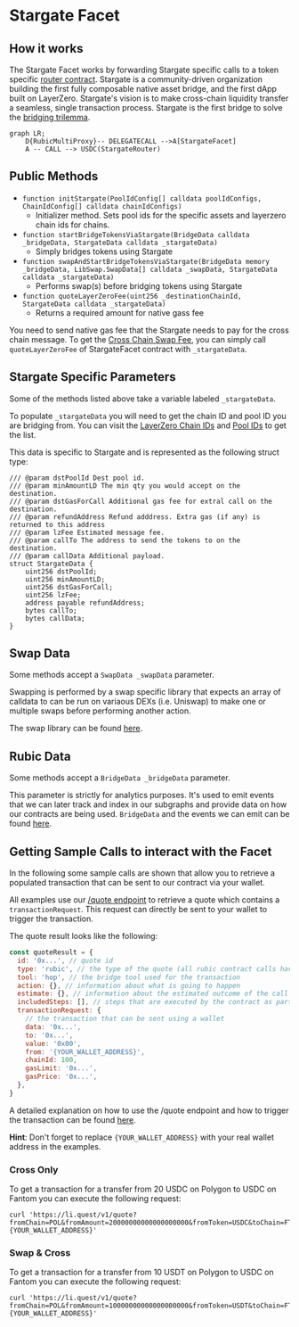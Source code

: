 # Stargate Facet

## How it works

The Stargate Facet works by forwarding Stargate specific calls to a token specific [router contract](https://stargateprotocol.gitbook.io/stargate/developers/how-to-swap). Stargate is a community-driven organization building the first fully composable native asset bridge, and the first dApp built on LayerZero. Stargate's vision is to make cross-chain liquidity transfer a seamless, single transaction process. Stargate is the first bridge to solve the [bridging trilemma](https://www.dropbox.com/s/gf3606jedromp61/Delta-Solving.The.Bridging-Trilemma.pdf).

```mermaid
graph LR;
    D{RubicMultiProxy}-- DELEGATECALL -->A[StargateFacet]
    A -- CALL --> USDC(StargateRouter)
```

## Public Methods

- `function initStargate(PoolIdConfig[] calldata poolIdConfigs, ChainIdConfig[] calldata chainIdConfigs)`
  - Initializer method. Sets pool ids for the specific assets and layerzero chain ids for chains.
- `function startBridgeTokensViaStargate(BridgeData calldata _bridgeData, StargateData calldata _stargateData)`
  - Simply bridges tokens using Stargate
- `function swapAndStartBridgeTokensViaStargate(BridgeData memory _bridgeData, LibSwap.SwapData[] calldata _swapData, StargateData calldata _stargateData)`
  - Performs swap(s) before bridging tokens using Stargate
- `function quoteLayerZeroFee(uint256 _destinationChainId, StargateData calldata _stargateData)`
  - Returns a required amount for native gass fee

You need to send native gas fee that the Stargate needs to pay for the cross chain message.
To get the [Cross Chain Swap Fee](https://stargateprotocol.gitbook.io/stargate/developers/cross-chain-swap-fee), you can simply call `quoteLayerZeroFee` of StargateFacet contract with `_stargateData`.

## Stargate Specific Parameters

Some of the methods listed above take a variable labeled `_stargateData`.

To populate `_stargateData` you will need to get the chain ID and pool ID you are bridging from. You can visit the [LayerZero Chain IDs](https://stargateprotocol.gitbook.io/stargate/developers/contract-addresses/mainnet) and [Pool IDs](https://stargateprotocol.gitbook.io/stargate/developers/pool-ids) to get the list.

This data is specific to Stargate and is represented as the following struct type:

```solidity
/// @param dstPoolId Dest pool id.
/// @param minAmountLD The min qty you would accept on the destination.
/// @param dstGasForCall Additional gas fee for extral call on the destination.
/// @param refundAddress Refund adddress. Extra gas (if any) is returned to this address
/// @param lzFee Estimated message fee.
/// @param callTo The address to send the tokens to on the destination.
/// @param callData Additional payload.
struct StargateData {
    uint256 dstPoolId;
    uint256 minAmountLD;
    uint256 dstGasForCall;
    uint256 lzFee;
    address payable refundAddress;
    bytes callTo;
    bytes callData;
}

```

## Swap Data

Some methods accept a `SwapData _swapData` parameter.

Swapping is performed by a swap specific library that expects an array of calldata to can be run on variaous DEXs (i.e. Uniswap) to make one or multiple swaps before performing another action.

The swap library can be found [here](../src/Libraries/LibSwap.sol).

## Rubic Data

Some methods accept a `BridgeData _bridgeData` parameter.

This parameter is strictly for analytics purposes. It's used to emit events that we can later track and index in our subgraphs and provide data on how our contracts are being used. `BridgeData` and the events we can emit can be found [here](../src/Interfaces/IRubic.sol).

## Getting Sample Calls to interact with the Facet

In the following some sample calls are shown that allow you to retrieve a populated transaction that can be sent to our contract via your wallet.

All examples use our [/quote endpoint](https://apidocs.li.finance/reference/get_quote-1) to retrieve a quote which contains a `transactionRequest`. This request can directly be sent to your wallet to trigger the transaction.

The quote result looks like the following:

```javascript
const quoteResult = {
  id: '0x...', // quote id
  type: 'rubic', // the type of the quote (all rubic contract calls have the type "rubic")
  tool: 'hop', // the bridge tool used for the transaction
  action: {}, // information about what is going to happen
  estimate: {}, // information about the estimated outcome of the call
  includedSteps: [], // steps that are executed by the contract as part of this transaction, e.g. a swap step and a cross step
  transactionRequest: {
    // the transaction that can be sent using a wallet
    data: '0x...',
    to: '0x...',
    value: '0x00',
    from: '{YOUR_WALLET_ADDRESS}',
    chainId: 100,
    gasLimit: '0x...',
    gasPrice: '0x...',
  },
}
```

A detailed explanation on how to use the /quote endpoint and how to trigger the transaction can be found [here](https://apidocs.li.finance/reference/how-to-transfer-tokens).

**Hint**: Don't forget to replace `{YOUR_WALLET_ADDRESS}` with your real wallet address in the examples.

### Cross Only

To get a transaction for a transfer from 20 USDC on Polygon to USDC on Fantom you can execute the following request:

```shell
curl 'https://li.quest/v1/quote?fromChain=POL&fromAmount=20000000000000000000&fromToken=USDC&toChain=FTM&toToken=USDC&slippage=0.03&allowBridges=stargate&fromAddress={YOUR_WALLET_ADDRESS}'
```

### Swap & Cross

To get a transaction for a transfer from 10 USDT on Polygon to USDC on Fantom you can execute the following request:

```shell
curl 'https://li.quest/v1/quote?fromChain=POL&fromAmount=10000000000000000000&fromToken=USDT&toChain=FTM&toToken=USDC&slippage=0.03&allowBridges=stargate&fromAddress={YOUR_WALLET_ADDRESS}'
```
